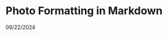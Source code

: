 # Photo Formatting in Markdown
09/22/2024

<head>
    <style>
        .text-with-photo {
            display: flex;
            flex-direction: row;
        }

        .text-with-photo>p {
            width: 65%;
        }

        .text-with-photo>figure {
            width: 35%;
        }

        /* Extra small devices (phones, 600px and down) */
        @media only screen and (max-width: 600px) {
            .text-with-photo {
                display: flex;
                flex-direction: column;
            }

            .text-with-photo>p {
                width: 100%;
            }

            .text-with-photo>figure {
                width: unset;
                max-width: 80vw;
                align-self: center;
            }
        }
    </style>
</head>
This blog's MVP project was to get stuff out into the world. In order to focus on execution and building a process, I decided to forego any kind of formatting. Today I want to iterate and make things flow a little bit better. I really want to have photos and text side by side and/or the ability to add photo carousels.
## Why
One non-project article I want to write is about my recent trip to Sardinia, Corsica, and Paris. I have tons of photos and putting them directly into the article with no formatting will bother me.

I also think it will be beneficial for project articles to have explanations and visuals side by side when appropriate.
## Requirements
1. I can have two "columns", where text is on the left, photos are on the right.
2. I can easily add photo descriptions.
3. (Bonus) I can have a photo carousel.
## Research
Note: While writing this section, I started, then backtracked, then thought of redoing my blog, then finally found a good enough solution for now. It turns out you can literally just add HTML to markdown and it works. My process suffers quite a bit though.
### Sizing
For an image, you can resize by simply placing an `img` tag with height, width, or both attributes set.

```html
<img 
	 height="300" 
	 alt="A picture of a cat with a height attribute."
	 src="https://imagedelivery.net/XM0rX8WdEGAqoK0m1yhClg/972c77fc-2365-42a5-1786-b12c3c6cc100/public">
```

<img height="300" alt="A picture of a cat with a height attribute." src="https://imagedelivery.net/XM0rX8WdEGAqoK0m1yhClg/972c77fc-2365-42a5-1786-b12c3c6cc100/public">

The problem here is I want something more dynamic, so again, HTML "just works", which means I can also add style attributes and write CSS.

```html
<img 
	 style="width: 30%;" 
	 alt="A picture of a cat with a style attribute."
	 src="https://imagedelivery.net/XM0rX8WdEGAqoK0m1yhClg/972c77fc-2365-42a5-1786-b12c3c6cc100/public">
```

<img style="width: 30%;" alt="A picture of a cat with a style attribute." src="https://imagedelivery.net/XM0rX8WdEGAqoK0m1yhClg/972c77fc-2365-42a5-1786-b12c3c6cc100/public">

Its nice to know HTML and CSS work. Positioning makes thing a bit more complicated however.
### Positioning
Immediate results googling around seem to be pretty outdated. There are many recommendations of `float: right;` which is pretty old. There is also the `align` attributes which have been deprecated since early 2000's.

In the end, sort of knowing I wanted to also account for mobile devices, I decided to use `display: flexbox;`. On mobile, I think it should be a singular column and read fluidly instead of side by side.

Since HTML works, it means I can add a style tag, define some classes, and have some basic structure around the formatting. What I don't like is that Obsidian doesn't register these things with its live previews. Its a Markdown formatter/previewer so even though it might work in  Github Pages, it wont be visible until after I publish. Its kind of intruding on my "minimal friction" process, but for the sake of getting something done, lets go for the MVP and find a way to refine from there.
### Photo Descriptions
The last thing I was not sure about when starting was adding photo descriptions. After trying a few different tags listed on [MDN](https://developer.mozilla.org/en-US/), I decided on the `figure` tag. It seems to group the photo and text nicely paired with `figcaption`.
## Execution

### Sizing & Positioning
Instead of hardcoding an image width or height, I wanted it to be a bit more dynamic. I figured a 65%, 35% split between written content and image would be sufficient on everything except mobile devices. Knowing I have access to media queries, all I really had to do was write a bit of HTML and CSS. Below is the result:

```html
<head>
    <style>
        .text-with-photo {
            display: flex;
            flex-direction: row;
        }

        .text-with-photo>p {
            width: 65%;
        }

        .text-with-photo>figure {
            width: 35%;
        }

        /* Extra small devices (phones, 600px and down) */
        @media only screen and (max-width: 600px) {
            .text-with-photo {
                display: flex;
                flex-direction: column;
            }

            .text-with-photo>p {
                width: 100%;
            }

            .text-with-photo>figure {
                width: unset;
                max-width: 80vw;
                align-self: center;
            }
        }
    </style>
</head>

<div class="text-with-photo">
    <p>
	    testing 123here is some text and some even more text here is some text and some even more text here is some text and some even more text here is some text and some even more text here is some text and some even more text here is some text and some even more text here is some text and some even more text here is some text and some even more text here is som
    </p>
    <figure>
        <img alt="A picture of a cat."
            src="https://imagedelivery.net/XM0rX8WdEGAqoK0m1yhClg/972c77fc-2365-42a5-1786-b12c3c6cc100/public" />
        <figcaption>A picture of a cat.</figcaption>
    </figure>
</div>
```
<div class="text-with-photo">
    <p>
        The above accomplishes more or less what I want in the end. I have a bit of flexibility when it comes to different viewport sizes, and can easily add more with more media queries. I attain the ability to place text and images side by side as well. See figure 2 as the end result of the above HTML. The problem is the development environment.
    </p>
    <figure>
        <img alt="A screenshot of the rendered html and css."
            src="https://imagedelivery.net/XM0rX8WdEGAqoK0m1yhClg/de56d21c-3b07-4607-aa37-8e27e35f3c00/public" />
        <figcaption>Figure 2</figcaption>
    </figure>
</div>
### Growing Pains
Maybe I chose wrong when I started (I did). I optimized to just start writing and publishing which, if I weigh it against my original goal, worked, but the stack is already showing its weaknesses. Just adding a little bit of HTML and CSS is already breaking it.

<div class="text-with-photo">
    <p>
        I lose the ability to live preview what my article might look like in Obsidian. This is actually a major hurdle in my opinion. I don't want to be guessing and I don't want to have a feedback loop of minutes by pushing to Github and waiting for Github Pages to deploy. Figure 3 is an example of what the live preview looks like in Obsidian. Compare this to the end result seen in Figure 2.
    </p>
    <figure>
        <img alt="A screenshot of the Obsidian live preview broken."
            src="https://imagedelivery.net/XM0rX8WdEGAqoK0m1yhClg/c332ecea-df5c-4c49-1189-8a4075da7b00/public" />
        <figcaption>Figure 3: *Obsidian not using the script tag.*</figcaption>
    </figure>
</div>

Also, obviously Obsidian is not used for writing code (or at least it definitely shouldn't be). So now, I need to use VSCode for formatting then copy and paste the result into Obsidian. This got messy way faster than I would have guessed.
### Insult to Injury
Any decent webdev would probably think, "ok whatever, I'll use the browser to render the page and just keep hitting refresh, that will be fast"! *Whoops, all these files are markdown and don't render on the browser.*

Despite this, I want to finish here then think of a better, low friction way to compose these articles. Maybe the composition and formatting need to be separate but I hate that idea. I want to write, read, rewrite, and publish. Any more steps than that and I fear I would be inconsistent.

As a side note, living with your own mistakes is usually a sign you are learning, I just thought it would take longer than *a single iteration*.
## Following Through
I really didn't think this would take as long as it did, and I also didn't think it would blow up my process as much as it did. As I write this, I have:
- Cloudflare open to upload and copy image urls 
- Obsidian to compose the copy
- VSCode to write the HTML, CSS, and handle formatting
- The browser with a WIP version of this article to see how it will render

I also really thought I would make it to the photo carousel portion today but I am out of time. I had more catching up to do on HTML than I would like to admit.

I think the next project concerning this blog, and likely the next one I do will be to get something a bit more sustainable up and running in terms of process. I might have to convert to something that uses HTML, then this might be a bit easier, but then I would lose out on having a centralized location for blog writing, publishing, and personal use of Obsidian.

After some searching, It looks like any Obsidian solution too might just be a hacky way of getting it done. It might just be that the blog composition takes place elsewhere. Problem for another day.

Today I will say, this is done. I set out to figure out how to do text next to images in Markdown and it turns out you just use HTML. Kind of a failure on my part but at least I know what I will work on next.

*I set out with the goal of doing things more in public. I am going to post this to hackernews.com. Here is the post: https://tmunayyer.com/Projects/photo-formatting-in-markdown.html*
